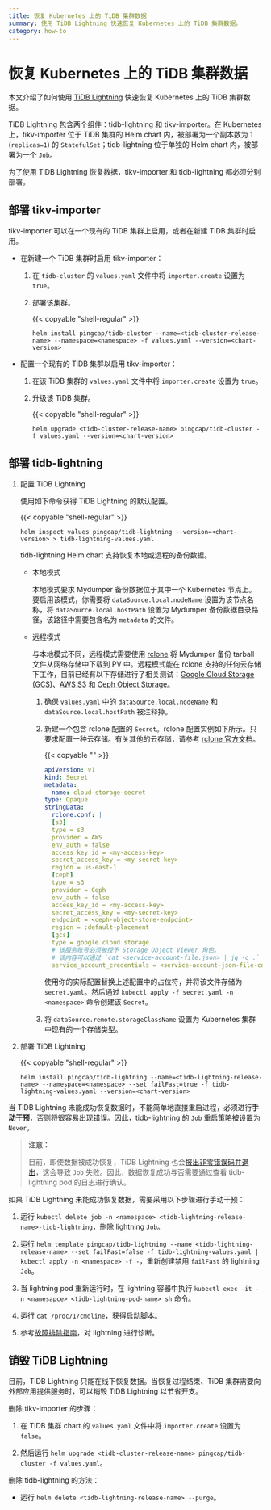```yaml
---
title: 恢复 Kubernetes 上的 TiDB 集群数据
summary: 使用 TiDB Lightning 快速恢复 Kubernetes 上的 TiDB 集群数据。
category: how-to
---
```


# 恢复 Kubernetes 上的 TiDB 集群数据

本文介绍了如何使用 [TiDB Lightning](https://github.com/pingcap/tidb-lightning) 快速恢复 Kubernetes 上的 TiDB 集群数据。

TiDB Lightning 包含两个组件：tidb-lightning 和 tikv-importer。在 Kubernetes 上，tikv-importer 位于 TiDB 集群的 Helm chart 内，被部署为一个副本数为 1 (`replicas=1`) 的 `StatefulSet`；tidb-lightning 位于单独的 Helm chart 内，被部署为一个 `Job`。

为了使用 TiDB Lightning 恢复数据，tikv-importer 和 tidb-lightning 都必须分别部署。

## 部署 tikv-importer

tikv-importer 可以在一个现有的 TiDB 集群上启用，或者在新建 TiDB 集群时启用。

* 在新建一个 TiDB 集群时启用 tikv-importer：

    1. 在 `tidb-cluster` 的 `values.yaml` 文件中将 `importer.create` 设置为 `true`。

    2. 部署该集群。

        {{< copyable "shell-regular" >}}

        ```shell
        helm install pingcap/tidb-cluster --name=<tidb-cluster-release-name> --namespace=<namespace> -f values.yaml --version=<chart-version>
        ```

* 配置一个现有的 TiDB 集群以启用 tikv-importer：

    1. 在该 TiDB 集群的 `values.yaml` 文件中将 `importer.create` 设置为 `true`。

    2. 升级该 TiDB 集群。

        {{< copyable "shell-regular" >}}

        ```shell
        helm upgrade <tidb-cluster-release-name> pingcap/tidb-cluster -f values.yaml --version=<chart-version>
        ```

## 部署 tidb-lightning

1. 配置 TiDB Lightning

    使用如下命令获得 TiDB Lightning 的默认配置。

    {{< copyable "shell-regular" >}}

    ```shell
    helm inspect values pingcap/tidb-lightning --version=<chart-version> > tidb-lightning-values.yaml
    ```

    tidb-lightning Helm chart 支持恢复本地或远程的备份数据。

    * 本地模式

        本地模式要求 Mydumper 备份数据位于其中一个 Kubernetes 节点上。要启用该模式，你需要将 `dataSource.local.nodeName` 设置为该节点名称，将 `dataSource.local.hostPath` 设置为 Mydumper 备份数据目录路径，该路径中需要包含名为 `metadata` 的文件。

    * 远程模式

        与本地模式不同，远程模式需要使用 [rclone](https://rclone.org) 将 Mydumper 备份 tarball 文件从网络存储中下载到 PV 中。远程模式能在 rclone 支持的任何云存储下工作，目前已经有以下存储进行了相关测试：[Google Cloud Storage (GCS)](https://cloud.google.com/storage/)、[AWS S3](https://aws.amazon.com/s3/) 和 [Ceph Object Storage](https://ceph.com/ceph-storage/object-storage/)。

        1. 确保 `values.yaml` 中的 `dataSource.local.nodeName` 和 `dataSource.local.hostPath` 被注释掉。

        2. 新建一个包含 rclone 配置的 `Secret`。rclone 配置实例如下所示。只要求配置一种云存储。有关其他的云存储，请参考 [rclone 官方文档](https://rclone.org/)。

            {{< copyable "" >}}

            ```yaml
            apiVersion: v1
            kind: Secret
            metadata:
              name: cloud-storage-secret
            type: Opaque
            stringData:
              rclone.conf: |
              [s3]
              type = s3
              provider = AWS
              env_auth = false
              access_key_id = <my-access-key>
              secret_access_key = <my-secret-key>
              region = us-east-1
              [ceph]
              type = s3
              provider = Ceph
              env_auth = false
              access_key_id = <my-access-key>
              secret_access_key = <my-secret-key>
              endpoint = <ceph-object-store-endpoint>
              region = :default-placement
              [gcs]
              type = google cloud storage
              # 该服务账号必须被授予 Storage Object Viewer 角色。
              # 该内容可以通过 `cat <service-account-file.json> | jq -c .` 命令获取。
              service_account_credentials = <service-account-json-file-content>
            ```

            使用你的实际配置替换上述配置中的占位符，并将该文件存储为 `secret.yaml`。然后通过 `kubectl apply -f secret.yaml -n <namespace>` 命令创建该 `Secret`。

        3. 将 `dataSource.remote.storageClassName` 设置为 Kubernetes 集群中现有的一个存储类型。

2. 部署 TiDB Lightning

    {{< copyable "shell-regular" >}}

    ```shell
    helm install pingcap/tidb-lightning --name=<tidb-lightning-release-name> --namespace=<namespace> --set failFast=true -f tidb-lightning-values.yaml --version=<chart-version>
    ```

当 TiDB Lightning 未能成功恢复数据时，不能简单地直接重启进程，必须进行**手动干预**，否则将很容易出现错误。因此，tidb-lightning 的 `Job` 重启策略被设置为 `Never`。

> **注意：**
>
> 目前，即使数据被成功恢复，TiDB Lightning 也会[报出非零错误码并退出](https://github.com/pingcap/tidb-lightning/pull/230)，这会导致 `Job` 失败。因此，数据恢复成功与否需要通过查看 tidb-lightning pod 的日志进行确认。

如果 TiDB Lightning 未能成功恢复数据，需要采用以下步骤进行手动干预：

1. 运行 `kubectl delete job -n <namespace> <tidb-lightning-release-name>-tidb-lightning`，删除 lightning `Job`。

2. 运行 `helm template pingcap/tidb-lightning --name <tidb-lightning-release-name> --set failFast=false -f tidb-lightning-values.yaml | kubectl apply -n <namespace> -f -`，重新创建禁用 `failFast` 的 lightning `Job`。

3. 当 lightning pod 重新运行时，在 lightning 容器中执行 `kubectl exec -it -n <namesapce> <tidb-lightning-pod-name> sh` 命令。

4. 运行 `cat /proc/1/cmdline`，获得启动脚本。

5. 参考[故障排除指南](/dev/how-to/troubleshoot/tidb-lightning.md#tidb-lightning-troubleshooting)，对 lightning 进行诊断。

## 销毁 TiDB Lightning

目前，TiDB Lightning 只能在线下恢复数据。当恢复过程结束、TiDB 集群需要向外部应用提供服务时，可以销毁 TiDB Lightning 以节省开支。

删除 tikv-importer 的步骤：

1. 在 TiDB 集群 chart 的 `values.yaml` 文件中将 `importer.create` 设置为 `false`。

2. 然后运行 `helm upgrade <tidb-cluster-release-name> pingcap/tidb-cluster -f values.yaml`。

删除 tidb-lightning 的方法：

* 运行 `helm delete <tidb-lightning-release-name> --purge`。
